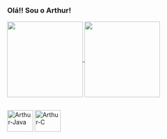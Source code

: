 ### Olá!! Sou o Arthur!

<a href="https://github.com/arvicx/github-readme-stats">
  <img height=175 align="center" src="https://github-readme-stats.vercel.app/api?username=arvicx&theme=midnight-purple" />
</a>
<a href="https://github.com/arvicx/convoychat">
  <img height=175 align="center" src="https://github-readme-stats.vercel.app/api/top-langs?username=arvicx&theme=midnight-purple&layout=compact&langs_count=8&card_width=250" />
</a>

##

<img align="center" alt="Arthur-Java" height=50 width=60 src="https://cdn.jsdelivr.net/gh/devicons/devicon@latest/icons/java/java-plain.svg" />
<img align="center" alt="Arthur-C" height=50 width=60 src="https://cdn.jsdelivr.net/gh/devicons/devicon@latest/icons/c/c-plain.svg" />                 
          
